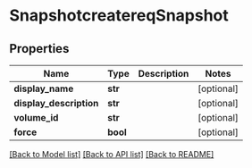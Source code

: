 # SnapshotcreatereqSnapshot

## Properties
Name | Type | Description | Notes
------------ | ------------- | ------------- | -------------
**display_name** | **str** |  | [optional] 
**display_description** | **str** |  | [optional] 
**volume_id** | **str** |  | [optional] 
**force** | **bool** |  | [optional] 

[[Back to Model list]](../README.md#documentation-for-models) [[Back to API list]](../README.md#documentation-for-api-endpoints) [[Back to README]](../README.md)



